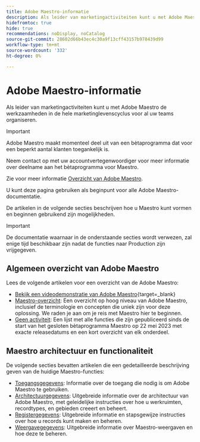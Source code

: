 ```yaml
---
title: Adobe Maestro-informatie
description: Als leider van marketingactiviteiten kunt u met Adobe Maestro de werkzaamheden in de hele marketinglevenscyclus voor al uw teams organiseren. De artikelen in deze sectie beschrijven hoe u Maestro kunt vormen en hoe u kunt beginnen zijn mogelijkheden als deel van uw verrichtingen van het campagnebeheer te gebruiken.
hidefromtoc: true
hide: true
recommendations: noDisplay, noCatalog
source-git-commit: 28602d66b43ec4c30a9f13cff43157b978439d99
workflow-type: tm+mt
source-wordcount: '332'
ht-degree: 0%

---
```



# Adobe Maestro-informatie

<!--
title: Adobe Maestro 
description: As a marketing operations leader, you can use Adobe Maestro to organize work across the marketing lifecycle for all your teams. The articles in this section describe how you can configure Maestro and how you can start using its capabilities as part of your campaign management operations. 
hidefromtoc: yes
author: Alina
feature: Work Management
role: User, Admin
hide: yes
-->

<!--udpate the metadata with real information when making this avilable in TOC and in the left nav-->

<!--remove the video at open beta or before-->

Als leider van marketingactiviteiten kunt u met Adobe Maestro de werkzaamheden in de hele marketinglevenscyclus voor al uw teams organiseren.

>[!IMPORTANT]
>
>Adobe Maestro maakt momenteel deel uit van een bètaprogramma dat voor een beperkt aantal klanten toegankelijk is.
>
>Neem contact op met uw accountvertegenwoordiger voor meer informatie over deelname aan het bètaprogramma voor Maestro.
>
>Zie voor meer informatie [Overzicht van Adobe Maestro](../maestro/maestro-overview.md).

U kunt deze pagina gebruiken als beginpunt voor alle Adobe Maestro-documentatie.

De artikelen in de volgende secties beschrijven hoe u Maestro kunt vormen en beginnen gebruikend zijn mogelijkheden.

>[!IMPORTANT]
>
>De documentatie waarnaar in de onderstaande secties wordt verwezen, zal enige tijd beschikbaar zijn nadat de functies naar Production zijn vrijgegeven.

## Algemeen overzicht van Adobe Maestro

Lees de volgende artikelen voor een overzicht van de Adobe Maestro:

<!--update the video when we have something better, especially after Open Beta - remove it-->

* [Bekijk een videodemonstratie van Adobe Maestro](https://video.tv.adobe.com/v/3424253/){target=_blank}
* [Maestro-overzicht](maestro-overview.md): Een overzicht op hoog niveau van Adobe Maestro, inclusief de terminologie en concepten die uniek zijn voor deze oplossing. We raden je aan om je reis met Maestro hier te beginnen.
* [Geen activiteit](../maestro/release-activity.md): Een lijst met alle functies die zijn gepubliceerd sinds de start van het gesloten bètaprogramma Maestro op 22 mei 2023 met exacte releasedatums en een kort overzicht van elk onderdeel.

## Maestro architectuur en functionaliteit

De volgende secties bevatten artikelen die een gedetailleerde beschrijving geven van de huidige Maestro-functies:

* [Toegangsgegevens](../maestro/access/access-information.md): Informatie over de toegang die nodig is om Adobe Maestro te gebruiken.
* [Architectuurgegevens](../maestro/architecture-and-fields/architecture-and-fields-information.md): Uitgebreide informatie over de architectuur van Adobe Maestro, met geleidelijke instructies over hoe u werkruimten, recordtypes, en gebieden creeert en beheert.
* [Registergegevens](../maestro/records/records-information.md): Uitgebreide informatie en stapsgewijze instructies over hoe u records kunt maken en beheren.
* [Weergavegegevens](../maestro/views/views-information.md): Uitgebreide informatie over Maestro-weergaven en hoe deze te beheren.

